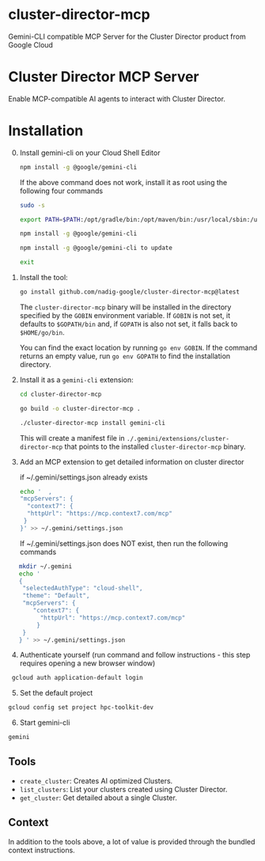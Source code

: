 # cluster-director-mcp
Gemini-CLI compatible MCP Server for the Cluster Director product from Google Cloud

# Cluster Director MCP Server

Enable MCP-compatible AI agents to interact with Cluster Director.

# Installation

0. Install gemini-cli on your Cloud Shell Editor
    ```sh
    npm install -g @google/gemini-cli
    ```

    If the above command does not work, install it as root using the following four commands
    ```sh
    sudo -s
    ```

    ```sh
    export PATH=$PATH:/opt/gradle/bin:/opt/maven/bin:/usr/local/sbin:/usr/local/bin:/usr/sbin:/usr/bin:/sbin:/bin:/usr/local/go/bin:/usr/local/node_packages/node_modules/.bin:/usr/local/rvm/bin:/home/nadig/.gems/bin:/usr/local/rvm/bin:/home/nadig/gopath/bin:/google/gopath/bin:/google/flutter/bin:/usr/local/nvm/versions/node/v22.17.1/bin
    ```

    ```sh
    npm install -g @google/gemini-cli
    ```
    ```sh
    npm install -g @google/gemini-cli to update
    ```

    ```sh
    exit
    ```


1.  Install the tool:

    ```sh
    go install github.com/nadig-google/cluster-director-mcp@latest
    ```

    The `cluster-director-mcp` binary will be installed in the directory specified by the `GOBIN` environment variable. If `GOBIN` is not set, it defaults to `$GOPATH/bin` and, if `GOPATH` is also not set, it falls back to `$HOME/go/bin`.

    You can find the exact location by running `go env GOBIN`. If the command returns an empty value, run `go env GOPATH` to find the installation directory.

2.  Install it as a `gemini-cli` extension:

    ```sh
    cd cluster-director-mcp
    ```
    
    ```sh
    go build -o cluster-director-mcp .
    ```

    ```sh
    ./cluster-director-mcp install gemini-cli
    ```

    This will create a manifest file in `./.gemini/extensions/cluster-director-mcp` that points to the installed `cluster-director-mcp` binary.

3. Add an MCP extension to get detailed information on cluster director

   if ~/.gemini/settings.json already exists 

   ```sh
   echo '  ,
   "mcpServers": {
     "context7": {
     "httpUrl": "https://mcp.context7.com/mcp"
    }
   }' >> ~/.gemini/settings.json
   ```

   If ~/.gemini/settings.json does NOT exist, then run the following commands
```sh
   mkdir ~/.gemini
   echo '
   {
    "selectedAuthType": "cloud-shell",
    "theme": "Default",
    "mcpServers": {
       "context7": {
         "httpUrl": "https://mcp.context7.com/mcp"
        }
    }
   } ' >> ~/.gemini/settings.json
```


4. Authenticate yourself (run command and follow instructions - this step requires opening a new browser window)
  ```sh
   gcloud auth application-default login
  ```
  
5. Set the default project
  ```sh
  gcloud config set project hpc-toolkit-dev
  ```

6. Start gemini-cli
  ```sh
  gemini
  ```

## Tools

- `create_cluster`: Creates AI optimized Clusters.
- `list_clusters`: List your clusters created using Cluster Director.
- `get_cluster`: Get detailed about a single Cluster.

## Context 

In addition to the tools above, a lot of value is provided through the bundled context instructions.



